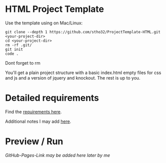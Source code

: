# HTML Project Template

Use the template using on Mac/Linux:

```
git clone --depth 1 https://github.com/stho32/ProjectTemplate-HTML.git <your-project-dir>
cd <your-project-dir>
rm -rf .git/
git init
code .
```

Dont forget to rm 

You'll get a plain project structure with a basic index.html
empty files for css and js and a version of jquery and knockout.
The rest is up to you.

# Detailed requirements

Find the [requirements here](Documentation/requirements.md).

Additional notes I may add [here](Documentation/notes.md).

# Preview / Run 

*GitHub-Pages-Link may be added here later by me*
